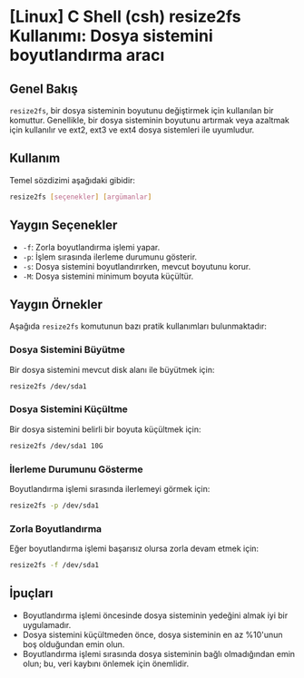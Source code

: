 # [Linux] C Shell (csh) resize2fs Kullanımı: Dosya sistemini boyutlandırma aracı

## Genel Bakış
`resize2fs`, bir dosya sisteminin boyutunu değiştirmek için kullanılan bir komuttur. Genellikle, bir dosya sisteminin boyutunu artırmak veya azaltmak için kullanılır ve ext2, ext3 ve ext4 dosya sistemleri ile uyumludur.

## Kullanım
Temel sözdizimi aşağıdaki gibidir:

```bash
resize2fs [seçenekler] [argümanlar]
```

## Yaygın Seçenekler
- `-f`: Zorla boyutlandırma işlemi yapar.
- `-p`: İşlem sırasında ilerleme durumunu gösterir.
- `-s`: Dosya sistemini boyutlandırırken, mevcut boyutunu korur.
- `-M`: Dosya sistemini minimum boyuta küçültür.

## Yaygın Örnekler
Aşağıda `resize2fs` komutunun bazı pratik kullanımları bulunmaktadır:

### Dosya Sistemini Büyütme
Bir dosya sistemini mevcut disk alanı ile büyütmek için:

```bash
resize2fs /dev/sda1
```

### Dosya Sistemini Küçültme
Bir dosya sistemini belirli bir boyuta küçültmek için:

```bash
resize2fs /dev/sda1 10G
```

### İlerleme Durumunu Gösterme
Boyutlandırma işlemi sırasında ilerlemeyi görmek için:

```bash
resize2fs -p /dev/sda1
```

### Zorla Boyutlandırma
Eğer boyutlandırma işlemi başarısız olursa zorla devam etmek için:

```bash
resize2fs -f /dev/sda1
```

## İpuçları
- Boyutlandırma işlemi öncesinde dosya sisteminin yedeğini almak iyi bir uygulamadır.
- Dosya sistemini küçültmeden önce, dosya sisteminin en az %10'unun boş olduğundan emin olun.
- Boyutlandırma işlemi sırasında dosya sisteminin bağlı olmadığından emin olun; bu, veri kaybını önlemek için önemlidir.